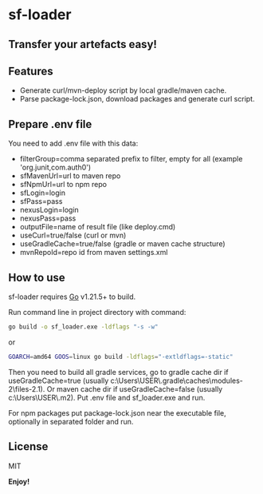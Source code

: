 # sf-loader
## Transfer your artefacts easy!

## Features

- Generate curl/mvn-deploy script by local gradle/maven cache.
- Parse package-lock.json, download packages and generate curl script.

## Prepare .env file

You need to add .env file with this data:

- filterGroup=comma separated prefix to filter, empty for all (example 'org.junit,com.auth0')
- sfMavenUrl=url to maven repo
- sfNpmUrl=url to npm repo
- sfLogin=login
- sfPass=pass
- nexusLogin=login
- nexusPass=pass
- outputFile=name of result file (like deploy.cmd)
- useCurl=true/false (curl or mvn)
- useGradleCache=true/false (gradle or maven cache structure)
- mvnRepoId=repo id from maven settings.xml

## How to use

sf-loader requires [Go](https://go.dev/dl/) v1.21.5+ to build.

Run command line in project directory with command:

```sh
go build -o sf_loader.exe -ldflags "-s -w"
```
or
```sh
GOARCH=amd64 GOOS=linux go build -ldflags="-extldflags=-static"
```

Then you need to build all gradle services, go to gradle cache dir if useGradleCache=true (usually c:\Users\USER\\.gradle\caches\modules-2\files-2.1).
Or maven cache dir if useGradleCache=false (usually c:\Users\USER\\.m2).
Put .env file and sf_loader.exe and run.

For npm packages put package-lock.json near the executable file, optionally in separated folder and run.

## License

MIT

**Enjoy!**
